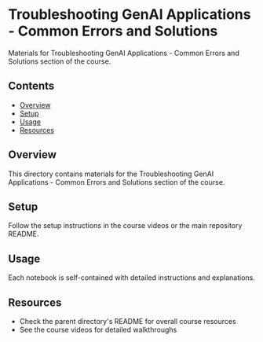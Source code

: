 # Troubleshooting GenAI Applications - Common Errors and Solutions

Materials for Troubleshooting GenAI Applications - Common Errors and Solutions section of the course.

## Contents

- [Overview](#overview)
- [Setup](#setup)
- [Usage](#usage)
- [Resources](#resources)

## Overview

This directory contains materials for the Troubleshooting GenAI Applications - Common Errors and Solutions section of the course.

## Setup

Follow the setup instructions in the course videos or the main repository README.

## Usage

Each notebook is self-contained with detailed instructions and explanations.

## Resources

- Check the parent directory's README for overall course resources
- See the course videos for detailed walkthroughs
